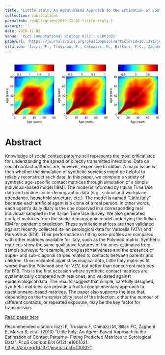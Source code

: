 ```yaml
---
title: "Little Italy: An Agent-Based Approach to the Estimation of Contact Patterns- Fitting Predicted Matrices to Serological Data"
collection: publications
permalink: /publication/2010-12-02-little-italy-1
excerpt: ''
date: 2010-12-02
venue: 'PLoS Computational Biology 6(12): e1001021'
paperurl: 'https://journals.plos.org/ploscompbiol/article?id=10.1371/journal.pcbi.1001021'
citation: 'Iozzi, F., Trusiano, F., Chinazzi, M., Billari, F.C., Zagheni, E., Merler, S., Ajelli, M., Del Fava, E., & Manfredi, P. (2010). PLoS Computational Biolology, 6(12), e1001021.'
---
```



<br/><img src='/images/pcbi.1001021.g001.png'>


# Abstract
Knowledge of social contact patterns still represents the most critical step for understanding the spread of directly transmitted infections. Data on social contact patterns are, however, expensive to obtain. A major issue is then whether the simulation of synthetic societies might be helpful to reliably reconstruct such data. In this paper, we compute a variety of synthetic age-specific contact matrices through simulation of a simple individual-based model (IBM). The model is informed by Italian Time Use data and routine socio-demographic data (e.g., school and workplace attendance, household structure, etc.). The model is named “Little Italy” because each artificial agent is a clone of a real person. In other words, each agent's daily diary is the one observed in a corresponding real individual sampled in the Italian Time Use Survey. We also generated contact matrices from the socio-demographic model underlying the Italian IBM for pandemic prediction. These synthetic matrices are then validated against recently collected Italian serological data for Varicella (VZV) and ParvoVirus (B19). Their performance in fitting sero-profiles are compared with other matrices available for Italy, such as the Polymod matrix. Synthetic matrices show the same qualitative features of the ones estimated from sample surveys: for example, strong assortativeness and the presence of super- and sub-diagonal stripes related to contacts between parents and children. Once validated against serological data, Little Italy matrices fit worse than the Polymod one for VZV, but better than concurrent matrices for B19. This is the first occasion where synthetic contact matrices are systematically compared with real ones, and validated against epidemiological data. The results suggest that simple, carefully designed, synthetic matrices can provide a fruitful complementary approach to questionnaire-based matrices. The paper also supports the idea that, depending on the transmissibility level of the infection, either the number of different contacts, or repeated exposure, may be the key factor for transmission.


[Read paper here](https://journals.plos.org/ploscompbiol/article?id=10.1371/journal.pcbi.1001021)

Recommended citation: Iozzi F, Trusiano F, Chinazzi M, Billari FC, Zagheni E, Merler S, et al. (2010) &quot;Little Italy: An Agent-Based Approach to the Estimation of Contact Patterns- Fitting Predicted Matrices to Serological Data&quot;. <i>PLoS Comput Biol</i> 6(12): e1001021. https://doi.org/10.1371/journal.pcbi.1001021.